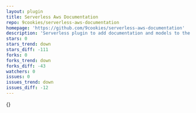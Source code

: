 ```yaml
---
layout: plugin
title: Serverless Aws Documentation
repo: 9cookies/serverless-aws-documentation
homepage: 'https://github.com/9cookies/serverless-aws-documentation'
description: 'Serverless plugin to add documentation and models to the serverless generated API Gateway'
stars: 0
stars_trend: down
stars_diff: -111
forks: 0
forks_trend: down
forks_diff: -43
watchers: 0
issues: 0
issues_trend: down
issues_diff: -12
---
```



{}
